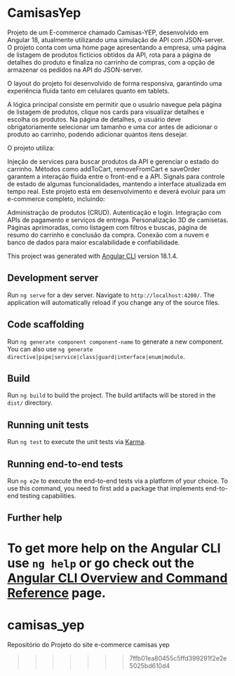 
# CamisasYep

Projeto de um E-commerce chamado Camisas-YEP, desenvolvido em Angular 18, atualmente utilizando uma simulação de API com JSON-server. O projeto conta com uma home page apresentando a empresa, uma página de listagem de produtos fictícios obtidos da API, rota para a página de detalhes do produto e finaliza no carrinho de compras, com a opção de armazenar os pedidos na API do JSON-server.

O layout do projeto foi desenvolvido de forma responsiva, garantindo uma experiência fluida tanto em celulares quanto em tablets.

A lógica principal consiste em permitir que o usuário navegue pela página de listagem de produtos, clique nos cards para visualizar detalhes e escolha os produtos. Na página de detalhes, o usuário deve obrigatoriamente selecionar um tamanho e uma cor antes de adicionar o produto ao carrinho, podendo adicionar quantos itens desejar.

O projeto utiliza:

Injeção de services para buscar produtos da API e gerenciar o estado do carrinho. Métodos como addToCart, removeFromCart e saveOrder garantem a interação fluida entre o front-end e a API.
Signals para controle de estado de algumas funcionalidades, mantendo a interface atualizada em tempo real.
Este projeto está em desenvolvimento e deverá evoluir para um e-commerce completo, incluindo:

Administração de produtos (CRUD).
Autenticação e login.
Integração com APIs de pagamento e serviços de entrega.
Personalização 3D de camisetas.
Páginas aprimoradas, como listagem com filtros e buscas, página de resumo do carrinho e conclusão da compra.
Conexão com a nuvem e banco de dados para maior escalabilidade e confiabilidade.

This project was generated with [Angular CLI](https://github.com/angular/angular-cli) version 18.1.4.

## Development server

Run `ng serve` for a dev server. Navigate to `http://localhost:4200/`. The application will automatically reload if you change any of the source files.

## Code scaffolding

Run `ng generate component component-name` to generate a new component. You can also use `ng generate directive|pipe|service|class|guard|interface|enum|module`.

## Build

Run `ng build` to build the project. The build artifacts will be stored in the `dist/` directory.

## Running unit tests

Run `ng test` to execute the unit tests via [Karma](https://karma-runner.github.io).

## Running end-to-end tests

Run `ng e2e` to execute the end-to-end tests via a platform of your choice. To use this command, you need to first add a package that implements end-to-end testing capabilities.

## Further help

To get more help on the Angular CLI use `ng help` or go check out the [Angular CLI Overview and Command Reference](https://angular.dev/tools/cli) page.
=======
# camisas_yep
Repositório do Projeto do site e-commerce camisas yep
>>>>>>> 7ffb01ea80455c5ffd399291f2e2e5025bd610d4

